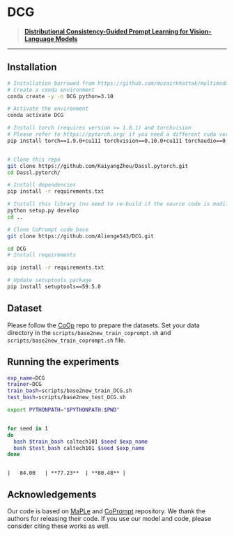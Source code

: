 # DCG


> [**Distributional Consistency-Guided Prompt Learning for Vision-Language Models**]() <br>


<hr />


## Installation

```bash
# Installation borrowed from https://github.com/muzairkhattak/multimodal-prompt-learning
# Create a conda environment
conda create -y -n DCG python=3.10

# Activate the environment
conda activate DCG

# Install torch (requires version >= 1.8.1) and torchvision
# Please refer to https://pytorch.org/ if you need a different cuda version
pip install torch==1.9.0+cu111 torchvision==0.10.0+cu111 torchaudio==0.9.0 -f https://download.pytorch.org/whl/torch_stable.html


# Clone this repo
git clone https://github.com/KaiyangZhou/Dassl.pytorch.git
cd Dassl.pytorch/

# Install dependencies
pip install -r requirements.txt

# Install this library (no need to re-build if the source code is modified)
python setup.py develop
cd ..

# Clone CoPrompt code base
git clone https://github.com/Alienge543/DCG.git

cd DCG
# Install requirements

pip install -r requirements.txt

# Update setuptools package
pip install setuptools==59.5.0

```

## Dataset

Please follow the [CoOp](https://github.com/KaiyangZhou/CoOp/blob/main/DATASETS.md) repo to prepare the datasets. Set your data directory in the `scripts/base2new_train_coprompt.sh` and `scripts/base2new_train_coprompt.sh` file.

## Running the experiments

```bash
exp_name=DCG
trainer=DCG
train_bash=scripts/base2new_train_DCG.sh
test_bash=scripts/base2new_test_DCG.sh

export PYTHONPATH="$PYTHONPATH:$PWD"


for seed in 1 
do
  bash $train_bash caltech101 $seed $exp_name
  bash $test_bash caltech101 $seed $exp_name 
done
```

                                                                                                                         |   84.00   | **77.23**  | **80.48** |

## Acknowledgements

Our code is based on [MaPLe](https://github.com/muzairkhattak/multimodal-prompt-learning) and [CoPrompt](https://github.com/ShuvenduRoy/CoPrompt.git) repository. We thank the authors for releasing their code. If you use our model and code, please consider citing these works as well.



